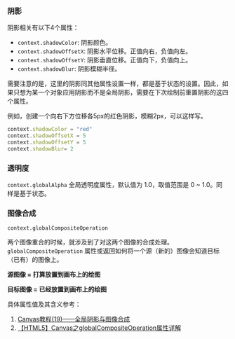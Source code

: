 ### 阴影

阴影相关有以下4个属性：

- `context.shadowColor`: 阴影颜色。
- `context.shadowOffsetX`: 阴影水平位移。正值向右，负值向左。
- `context.shadowOffsetY`: 阴影垂直位移。正值向下，负值向上。
- `context.shadowBlur`: 阴影模糊半径。

需要注意的是，这里的阴影同其他属性设置一样，都是基于状态的设置。因此，如果只想为某一个对象应用阴影而不是全局阴影，需要在下次绘制前重置阴影的这四个属性。

例如，创建一个向右下方位移各5px的红色阴影，模糊2px，可以这样写。

```js
context.shadowColor = "red"
context.shadowOffsetX = 5
context.shadowOffsetY = 5
context.shadowBlur= 2
```


### 透明度

`context.globalAlpha`
全局透明度属性，默认值为 1.0，取值范围是 0 ~ 1.0。同样是基于状态。

### 图像合成

`context.globalCompositeOperation`

两个图像重合的时候，就涉及到了对这两个图像的合成处理。`globalCompositeOperation` 属性或返回如何将一个源（新的）图像会知道目标（已有）的图像上。

**源图像 = 打算放置到画布上的绘图**

**目标图像 = 已经放置到画布上的绘图**

具体属性值及其含义参考：
1. [Canvas教程(19)——全局阴影与图像合成](http://airing.coding.me/canvas/14682038620119.html)
2. [【HTML5】Canvas之globalCompositeOperation属性详解](https://blog.csdn.net/laijieyao/article/details/41862473)


